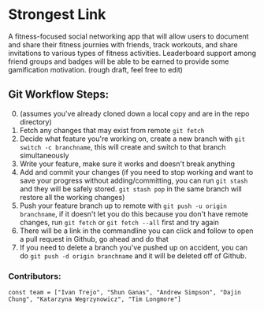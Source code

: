 # Strongest Link

A fitness-focused social networking app that will allow users to document and share their fitness journies with friends, track workouts, and share invitations to various types of fitness activities.  Leaderboard support among friend groups and badges will be able to be earned to provide some gamification motivation. (rough draft, feel free to edit)

## Git Workflow Steps:
0. (assumes you've already cloned down a local copy and are in the repo directory)
1. Fetch any changes that may exist from remote `git fetch`
2. Decide what feature you're working on, create a new branch with `git switch -c branchname`, this will create and switch to that branch simultaneously
3. Write your feature, make sure it works and doesn't break anything
4. Add and commit your changes (if you need to stop working and want to save your progress without adding/committing, you can run `git stash` and they will be safely stored.  `git stash pop` in the same branch will restore all the working changes)
5. Push your feature branch up to remote with `git push -u origin branchname`, if it doesn't let you do this because you don't have remote changes, run `git fetch` or `git fetch --all` first and try again
6. There will be a link in the commandline you can click and follow to open a pull request in Github, go ahead and do that
7. If you need to delete a branch you've pushed up on accident, you can do `git push -d origin branchname` and it will be deleted off of Github.

### Contributors: 
`const team = ["Ivan Trejo", "Shun Ganas", "Andrew Simpson", "Dajin Chung", "Katarzyna Wegrzynowicz", "Tim Longmore"]`
